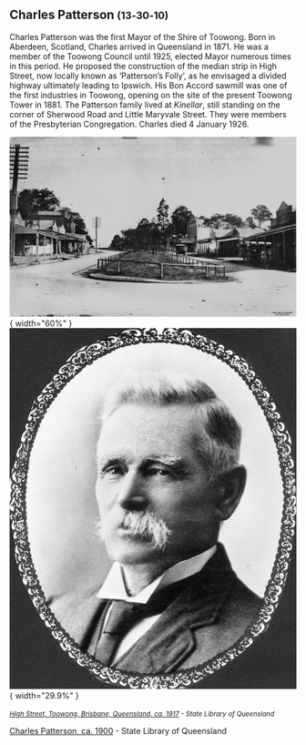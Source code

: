 ## Charles Patterson <small>(13‑30‑10)</small>

Charles Patterson was the first Mayor of the Shire of Toowong. Born in Aberdeen, Scotland, Charles arrived in Queensland in 1871. He was a member of the Toowong Council until 1925, elected Mayor numerous times in this period. He proposed the construction of the median strip in High Street, now locally known as ‘Patterson’s Folly’, as he envisaged a divided highway ultimately leading to Ipswich. His Bon Accord sawmill was one of the first industries in Toowong, opening on the site of the present Toowong Tower in 1881. The Patterson family lived at *Kinellar*, still standing on the corner of Sherwood Road and Little Maryvale Street. They were members of the Presbyterian Congregation. Charles died 4 January 1926.

![High Street, Toowong, Brisbane, Queensland, ca. 1917](../assets/high-street-toowong-ca1917.jpg){ width="60%" }    ![Charles Patterson, ca. 1900](../assets/charles-patterson.jpg){ width="29.9%" }


*<small>[High Street, Toowong, Brisbane, Queensland, ca. 1917](http://onesearch.slq.qld.gov.au/permalink/f/1upgmng/slq_alma21220078440002061) - State Library of Queensland </small>* <br>

[Charles Patterson, ca. 1900](https://onesearch.slq.qld.gov.au/permalink/61SLQ_INST/dls06p/alma99183513931702061) -  State Library of Queensland</figcaption>